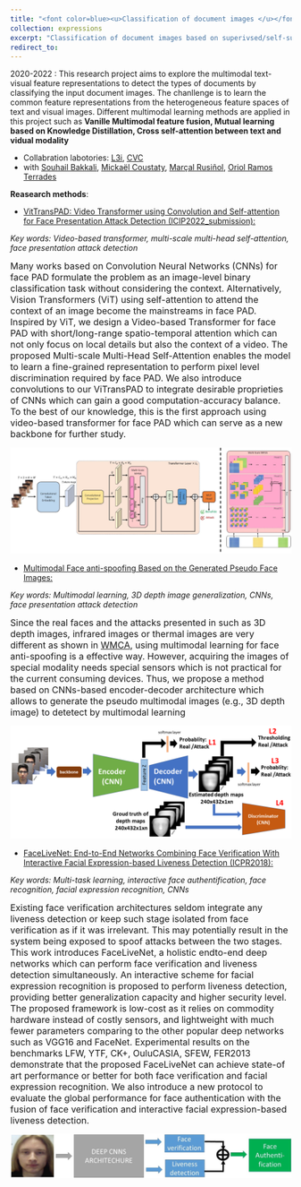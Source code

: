 ```yaml
---
title: "<font color=blue><u>Classification of document images </u></font>"
collection: expressions
excerpt: "Classification of document images based on superivsed/self-supervised text-visual multimodal learning."
redirect_to: 
---
```


2020-2022 : This research project aims to explore the multimodal text-visual feature representations to detect the types of documents by classifying the input document images. The chanllenge is to learn the common feature representations from the heterogeneous feature spaces of text and visual images. Different multimodal learning methods are applied in this project such as **Vanille Multimodal feature fusion, Mutual learning based on Knowledge Distillation, Cross self-attention between text and vidual modality**

- Collabration labotories: [L3i](https://l3i.univ-larochelle.fr/), [CVC](http://www.cvc.uab.es/)
- with [Souhail Bakkali](https://scholar.google.fr/citations?user=gO_Q48IAAAAJ&hl=en&oi=sra), [Mickaël Coustaty](https://scholar.google.com/citations?user=Tc8FrWwAAAAJ&hl=en), [Marçal Rusiñol](https://scholar.google.com/citations?user=Uvxu49IAAAAJ&hl=en), [Oriol Ramos Terrades](https://scholar.google.com/citations?user=4Dvggx4AAAAJ&hl=en)

**Reasearch methods**: 

- [VitTransPAD: Video Transformer using Convolution and Self-attention for Face Presentation Attack Detection (ICIP2022_submission):](https://arxiv.org/pdf/2203.01562.pdf)

*Key words: Video-based transformer, multi-scale multi-head self-attention, face presentation attack detection*

<font size=3>Many works based on Convolution Neural Networks (CNNs) for face PAD formulate the problem as an image-level binary classification task without considering the context. Alternatively, Vision Transformers (ViT) using self-attention to attend the context of an image become the mainstreams in face PAD. Inspired by ViT, we design a Video-based Transformer for face PAD with short/long-range spatio-temporal attention which can not only focus on local details but also the context of a video. The proposed Multi-scale Multi-Head Self-Attention enables the model to learn a fine-grained representation to perform pixel level discrimination required by face PAD. We also introduce convolutions to our ViTransPAD to integrate desirable proprieties of CNNs which can gain a good computation-accuracy balance. To the best of our knowledge, this is the first approach using video-based transformer for face PAD which can serve as a new backbone for further study.</font>


![avatar](/images/vittranspad.png)

- [Multimodal Face anti-spoofing Based on the Generated Pseudo Face Images:]()

*Key words: Multimodal learning, 3D depth image generalization, CNNs, face presentation attack detection*

<font size=3>Since the real faces and the attacks presented in such as 3D depth images, infrared images or thermal images are very different as shown in <a href="https://www.idiap.ch/en/dataset/wmca" title="WMCA">WMCA</a>, using multimodal learning for face anti-spoofing is a effective way. However, acquiring the images of special modality needs special sensors which is not practical for the current consuming devices. Thus, we propose a method based on CNNs-based encoder-decoder architecture which allows to generate the pseudo multimodal images (e.g., 3D depth image) to detetect by multimodal learning  </font>


![avatar](/images/MultimodalFAS.png)

- [FaceLiveNet: End-to-End Networks Combining Face Verification With Interactive Facial Expression-based Liveness Detection (ICPR2018):](https://www.researchgate.net/profile/Zuheng-Ming/publication/325229686_FaceLiveNet_End-to-End_Face_Verification_Networks_Combining_With_Interactive_Facial_Expression-based_Liveness_Detection/links/5aff47b5aca2720ba095e75d/FaceLiveNet-End-to-End-Face-Verification-Networks-Combining-With-Interactive-Facial-Expression-based-Liveness-Detection.pdf)

*Key words: Multi-task learning, interactive face authentification, face recognition, facial expression recognition, CNNs*

<font size=3>Existing face verification architectures seldom integrate any liveness detection or keep such stage isolated from face verification as if it was irrelevant. This may potentially result in the system being exposed to spoof attacks between the two stages. This work introduces FaceLiveNet, a holistic endto-end deep networks which can perform face verification and liveness detection simultaneously. An interactive scheme for facial expression recognition is proposed to perform liveness detection, providing better generalization capacity and higher security level. The proposed framework is low-cost as it relies on commodity hardware instead of costly sensors, and lightweight with much fewer parameters comparing to the other popular deep networks such as VGG16 and FaceNet. Experimental results on the benchmarks LFW, YTF, CK+, OuluCASIA, SFEW, FER2013 demonstrate that the proposed FaceLiveNet can achieve state-of art performance or better for both face verification and facial expression recognition. We also introduce a new protocol to evaluate the global performance for face authentication with the fusion of face verification and interactive facial expression-based liveness detection.</font>


![avatar](/images/Fig1.jpg)
   




